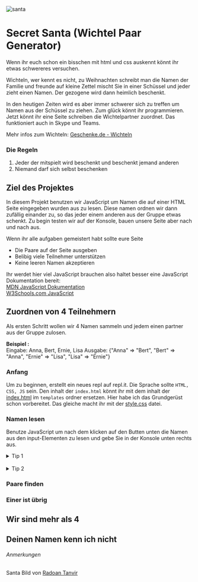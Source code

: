 ![santa]
# Secret Santa (Wichtel Paar Generator)
Wenn ihr euch schon ein bisschen mit html und css auskennt könnt ihr etwas schwereres versuchen.

Wichteln, wer kennt es nicht, zu Weihnachten schreibt man die Namen der Familie und freunde auf 
kleine Zettel mischt Sie in einer Schüssel und jeder zieht einen Namen. Der gezogene wird dann heimlich beschenkt.

In den heutigen Zeiten wird es aber immer schwerer sich zu treffen um Namen aus der Schüssel zu ziehen.
Zum glück könnt ihr programmieren. Jetzt könnt ihr eine Seite schreiben die Wichtelpartner zuordnet.
Das funktioniert auch in Skype und Teams.

Mehr infos zum Wichteln: [Geschenke.de - Wichteln](https://www.geschenke.de/magazin-wichteln/)

### Die Regeln
1. Jeder der mitspielt wird beschenkt und beschenkt jemand anderen
2. Niemand darf sich selbst beschenken

## Ziel des Projektes
In diesem Projekt benutzen wir JavaScript um Namen die auf einer HTML Seite eingegeben wurden aus zu lesen.
Diese namen ordnen wir dann zufällig einander zu, so das jeder einem anderen aus der Gruppe etwas schenkt.
Zu begin testen wir auf der Konsole, bauen unsere Seite aber nach und nach aus.

Wenn ihr alle aufgaben gemeistert habt sollte eure Seite
* Die Paare auf der Seite ausgeben
* Belibig viele Teilnehmer unterstützen
* Keine leeren Namen akzeptieren

Ihr werdet hier viel JavaScript brauchen also haltet besser eine JavaScript Dokumentation bereit:  
[MDN JavaScript Dokumentation](https://developer.mozilla.org/de/docs/Web/JavaScript)  
[W3Schools.com JavaScript](https://www.w3schools.com/js/default.asp)


## Zuordnen von 4 Teilnehmern

Als ersten Schritt wollen wir 4 Namen sammeln und jedem einen partner aus der Gruppe zulosen.

**Beispiel :**  
Eingabe: Anna, Bert, Ernie, Lisa
Ausgabe: {"Anna" => "Bert", "Bert" => "Anna", "Ernie" => "Lisa", "Lisa" => "Ernie"}

### Anfang
Um zu beginnen, erstellt ein neues repl auf repl.it. Die Sprache sollte `HTML, CSS, JS` sein.
Den inhalt der `index.html` könnt ihr mit dem inhalt der [index.html](templates/index.html) im `templates` ordner ersetzen. Hier habe ich das Grundgerüst schon vorbereitet. Das gleiche macht ihr mit der [style.css](templates/style.css) datei.

### Namen lesen
Benutze JavaScript um nach dem klicken auf den Butten unten die Namen aus den input-Elementen zu lesen und gebe Sie in der Konsole unten rechts aus.

<details>
    <summary>Tip 1</summary>

    Dazu wirst du die `querySelector` Funktion und einen `EventListener` brauchen.

    ### querySelector Beispiel
    ```html
    <button calss="myButton">Drück mich</button>
    ```

    ```javascript
    const button = document.querySelector(".myButton");
    ```

    ### EventListener Beispiel    
    ```javascript
    button.addEventListener("click", tueEtwas);

    function tueEtwas(event){
        event.preventDefault();
        // hier dein code
    }
    ```
</details><br>
<details>
    <summary>Tip 2</summary>

    Um die Namen zu lesen kanst du die `value` Eigenschaft von input-Elementen nutzen

    ### value Beispiel    
    ```javascript
    button.addEventListener("click", tueEtwas);

    function tueEtwas(event){
        event.preventDefault();
        // hier dein code
    }
    ```
</details>


### Paare finden

### Einer ist übrig

## Wir sind mehr als 4

## Deinen Namen kenn ich nicht


###### Anmerkungen

Santa Bild von [Radoan Tanvir](https://pixabay.com/de/users/radoan_tanvir-866268/?utm_source=link-attribution&amp;utm_medium=referral&amp;utm_campaign=image&amp;utm_content=5668363) 

[santa]: https://cdn.pixabay.com/photo/2020/10/19/17/03/santa-claus-5668363_960_720.png
